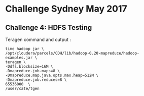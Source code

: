 # Challenge Sydney May 2017
## Challenge 4: HDFS Testing

Teragen command and output :
```
time hadoop jar \
/opt/cloudera/parcels/CDH/lib/hadoop-0.20-mapreduce/hadoop-examples.jar \
teragen \
-Ddfs.blocksize=16M \
-Dmapreduce.job.maps=8 \
-Dmapreduce.map.java.opts.max.heap=512M \
-Dmapreduce.job.reduces=8 \
65536000  \
/user/cate/tgen

```
